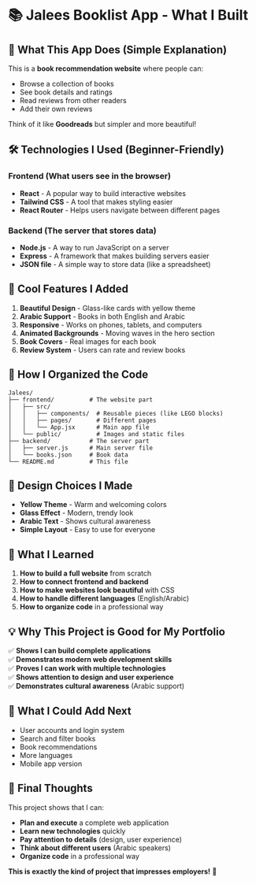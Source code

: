 # 📚 Jalees Booklist App - What I Built

## 🎯 **What This App Does (Simple Explanation)**

This is a **book recommendation website** where people can:
- Browse a collection of books
- See book details and ratings
- Read reviews from other readers
- Add their own reviews

Think of it like **Goodreads** but simpler and more beautiful!

## 🛠️ **Technologies I Used (Beginner-Friendly)**

### **Frontend (What users see in the browser)**
- **React** - A popular way to build interactive websites
- **Tailwind CSS** - A tool that makes styling easier
- **React Router** - Helps users navigate between different pages

### **Backend (The server that stores data)**
- **Node.js** - A way to run JavaScript on a server
- **Express** - A framework that makes building servers easier
- **JSON file** - A simple way to store data (like a spreadsheet)

## 🌟 **Cool Features I Added**

1. **Beautiful Design** - Glass-like cards with yellow theme
2. **Arabic Support** - Books in both English and Arabic
3. **Responsive** - Works on phones, tablets, and computers
4. **Animated Backgrounds** - Moving waves in the hero section
5. **Book Covers** - Real images for each book
6. **Review System** - Users can rate and review books

## 📁 **How I Organized the Code**

```
Jalees/
├── frontend/          # The website part
│   ├── src/
│   │   ├── components/  # Reusable pieces (like LEGO blocks)
│   │   ├── pages/       # Different pages
│   │   └── App.jsx      # Main app file
│   └── public/          # Images and static files
├── backend/           # The server part
│   ├── server.js      # Main server file
│   └── books.json     # Book data
└── README.md          # This file
```

## 🎨 **Design Choices I Made**

- **Yellow Theme** - Warm and welcoming colors
- **Glass Effect** - Modern, trendy look
- **Arabic Text** - Shows cultural awareness
- **Simple Layout** - Easy to use for everyone

## 🚀 **What I Learned**

1. **How to build a full website** from scratch
2. **How to connect frontend and backend**
3. **How to make websites look beautiful** with CSS
4. **How to handle different languages** (English/Arabic)
5. **How to organize code** in a professional way

## 💡 **Why This Project is Good for My Portfolio**

✅ **Shows I can build complete applications**  
✅ **Demonstrates modern web development skills**  
✅ **Proves I can work with multiple technologies**  
✅ **Shows attention to design and user experience**  
✅ **Demonstrates cultural awareness** (Arabic support)  

## 🔮 **What I Could Add Next**

- User accounts and login system
- Search and filter books
- Book recommendations
- More languages
- Mobile app version

## 🎉 **Final Thoughts**

This project shows that I can:
- **Plan and execute** a complete web application
- **Learn new technologies** quickly
- **Pay attention to details** (design, user experience)
- **Think about different users** (Arabic speakers)
- **Organize code** in a professional way

**This is exactly the kind of project that impresses employers!** 🚀
